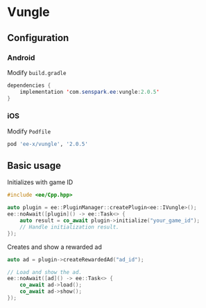 # Vungle
## Configuration
### Android
Modify `build.gradle`
```java
dependencies {
    implementation 'com.senspark.ee:vungle:2.0.5'
}
```

### iOS
Modify `Podfile`
```ruby
pod 'ee-x/vungle', '2.0.5'
```

## Basic usage
Initializes with game ID
```cpp
#include <ee/Cpp.hpp>

auto plugin = ee::PluginManager::createPlugin<ee::IVungle>();
ee::noAwait([plugin]() -> ee::Task<> {
    auto result = co_await plugin->initialize("your_game_id");
    // Handle initialization result.
});
```

Creates and show a rewarded ad
```cpp
auto ad = plugin->createRewardedAd("ad_id");

// Load and show the ad.
ee::noAwait([ad]() -> ee::Task<> {
    co_await ad->load();
    co_await ad->show();
});
```
